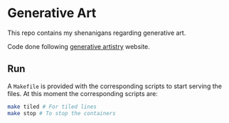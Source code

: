 # Generative Art
This repo contains my shenanigans regarding generative art.

Code done following [generative artistry](https://generativeartistry.com/) website.

## Run
A `Makefile` is provided with the corresponding scripts to start serving the files. At this moment the corresponding scripts are:
```bash
make tiled # For tiled lines
make stop # To stop the containers
```
